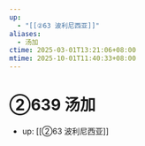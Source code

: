 ```yaml
---
up:
  - "[[②63 波利尼西亚]]"
aliases:
  - 汤加
ctime: 2025-03-01T13:21:06+08:00
mtime: 2025-10-01T11:40:33+08:00
---
```


# ②639 汤加

- up: [[②63 波利尼西亚]]

